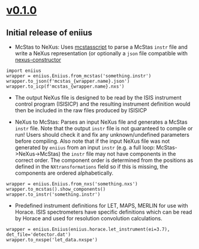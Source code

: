 # [v0.1.0](https://github.com/pace-neutrons/libpymcr/compare/b5d2404..v0.1.0)

## Initial release of eniius

* McStas to NeXus: Uses [mcstasscript](https://github.com/PaNOSC-ViNYL/McStasScript/)
  to parse a McStas `instr` file and write a NeXus representation
  (or optionally a `json` file compatible with
  [nexus-constructor](https://github.com/ess-dmsc/nexus-constructor/)

```
import eniius
wrapper = eniius.Eniius.from_mcstas('something.instr')
wrapper.to_json(f'mcstas_{wrapper.name}.json')
wrapper.to_icp(f'mcstas_{wrapper.name}.nxs')
```

* The output NeXus file is designed to be read by the ISIS instrument control program (ISISICP)
  and the resulting instrument definition would then be included in the raw files
  produced by ISISICP

* NeXus to McStas: Parses an input NeXus file and generates a McStas `instr` file.
  Note that the output `instr` file is not guaranteed to compile or run!
  Users should check it and fix any unknown/undefined parameters before compiling.
  Also note that if the input NeXus file was not generated by `eniius` from an input
  `instr` (e.g. a full loop: McStas->NeXus->McStas) the `instr` file may not have
  components in the correct order.
  The component order is determined from the positions as defined in the `NXtransformations`
  field so if this is missing, the components are ordered alphabetically.

```
wrapper = eniius.Eniius.from_nxs('something.nxs')
wrapper.to_mcstas().show_components()
wrapper.to_instr('something.instr')
```

* Predefined instrument definitions for LET, MAPS, MERLIN for use with Horace.
  ISIS spectrometers have specific definitions which can be read by Horace
  and used for resolution convolution calculations.

```
wrapper = eniius.Eniius(eniius.horace.let_instrument(ei=3.7), det_file='detector.dat')
wrapper.to_nxspe('let_data.nxspe')
```
